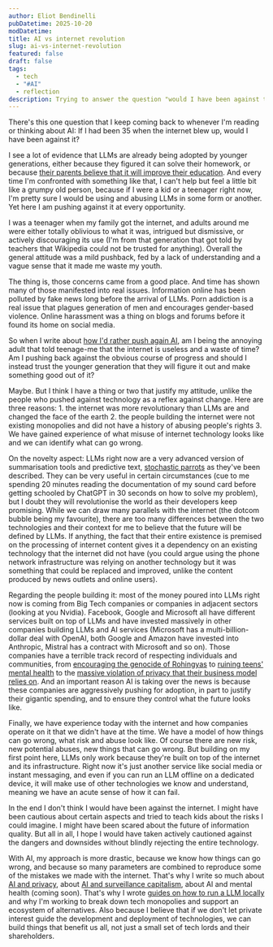 ```yaml
---
author: Eliot Bendinelli
pubDatetime: 2025-10-20
modDatetime:
title: AI vs internet revolution
slug: ai-vs-internet-revolution
featured: false
draft: false
tags:
  - tech
  - "#AI"
  - reflection
description: Trying to answer the question "would I have been against the internet?"
---
```

There's this one question that I keep coming back to whenever I'm reading or thinking about AI: If I had been 35 when the internet blew up, would I have been against it?

I see a lot of evidence that LLMs are already being adopted by younger generations, either because they figured it can solve their homework, or because [their parents believe that it will improve their education](https://restofworld.org/2025/ai-china-childhood/). And every time I'm confronted with something like that, I can't help but feel a little bit like a grumpy old person, because if I were a kid or a teenager right now, I'm pretty sure I would be using and abusing LLMs in some form or another. Yet here I am pushing against it at every opportunity.

I was a teenager when my family got the internet, and adults around me were either totally oblivious to what it was, intrigued but dismissive, or actively discouraging its use (I'm from that generation that got told by teachers that Wikipedia could not be trusted for anything). Overall the general attitude was a mild pushback, fed by a lack of understanding and a vague sense that it made me waste my youth.

The thing is, those concerns came from a good place. And time has shown many of those manifested into real issues. Information online has been polluted by fake news long before the arrival of LLMs. Porn addiction is a real issue that plagues generation of men and encourages gender-based violence. Online harassment was a thing on blogs and forums before it found its home on social media.

So when I write about [how I'd rather push again AI](/why-i-would-rather-push-against-ai/), am I being the annoying adult that told teenage-me that the internet is useless and a waste of time? Am I pushing back against the obvious course of progress and should I instead trust the younger generation that they will figure it out and make something good out of it?

Maybe. But I think I have a thing or two that justify my attitude, unlike the people who pushed against technology as a reflex against change. Here are three reasons: 1. the internet was more revolutionary than LLMs are and changed the face of the earth 2. the people building the internet were not existing monopolies and did not have a history of abusing people's rights 3. We have gained experience of what misuse of internet technology looks like and we can identify what can go wrong.

On the novelty aspect: LLMs right now are a very advanced version of summarisation tools and predictive text, [stochastic parrots](https://en.wikipedia.org/wiki/Stochastic_parrot) as they've been described. They can be very useful in certain circumstances (cue to me spending 20 minutes reading the documentation of my sound card before getting schooled by ChatGPT in 30 seconds on how to solve my problem), but I doubt they will revolutionise the world as their developers keep promising. While we can draw many parallels with the internet (the dotcom bubble being my favourite), there are too many differences between the two technologies and their context for me to believe that the future will be defined by LLMs. If anything, the fact that their entire existence is premised on the processing of internet content gives it a dependency on an existing technology that the internet did not have (you could argue using the phone network infrastructure was relying on another technology but it was something that could be replaced and improved, unlike the content produced by news outlets and online users).

Regarding the people building it: most of the money poured into LLMs right now is coming from Big Tech companies or companies in adjacent sectors (looking at you Nvidia). Facebook, Google and Microsoft all have different services built on top of LLMs and have invested massively in other companies building LLMs and AI services (Microsoft has a multi-billion-dollar deal with OpenAI, both Google and Amazon have invested into Anthropic, Mistral has a contract with Microsoft and so on). Those companies have a terrible track record of respecting individuals and communities, from [encouraging the genocide of Rohingyas](https://www.amnesty.org/en/latest/news/2022/09/myanmar-facebooks-systems-promoted-violence-against-rohingya-meta-owes-reparations-new-report/) to [ruining teens' mental health](https://www.bbc.com/news/business-67207829) to the [massive violation of privacy that their business model relies on](https://en.wikipedia.org/wiki/Surveillance_capitalism). And an important reason AI is taking over the news is because these companies are aggressively pushing for adoption, in part to justify their gigantic spending, and to ensure they control what the future looks like.

Finally, we have experience today with the internet and how companies operate on it that we didn't have at the time. We have a model of how things can go wrong, what risk and abuse look like. Of course there are new risk, new potential abuses, new things that can go wrong. But building on my first point here, LLMs only work because they're built on top of the internet and its infrastructure. Right now it's just another service like social media or instant messaging, and even if you can run an LLM offline on a dedicated device, it will make use of other technologies we know and understand, meaning we have an acute sense of how it can fail.

In the end I don't think I would have been against the internet. I might have been cautious about certain aspects and tried to teach kids about the risks I could imagine. I might have been scared about the future of information quality. But all in all, I hope I would have taken actively cautioned against the dangers and downsides without blindly rejecting the entire technology.

With AI, my approach is more drastic, because we know how things can go wrong, and because so many parameters are combined to reproduce some of the mistakes we made with the internet. That's why I write so much about [AI and privacy](https://privacyinternational.org/long-read/5555/your-future-ai-assistant-still-needs-earn-your-trust), about [AI and surveillance capitalism](https://privacyinternational.org/news-analysis/5331/generative-ai-wont-take-over-world-surveillance-capitalism-already-has), about AI and mental health (coming soon). That's why I wrote [guides on how to run a LLM locally](https://privacyinternational.org/guides/llmguides) and why I'm working to break down tech monopolies and support an ecosystem of alternatives. Also because I believe that if we don't let private interest guide the development and deployment of technologies, we can build things that benefit us all, not just a small set of tech lords and their shareholders.
